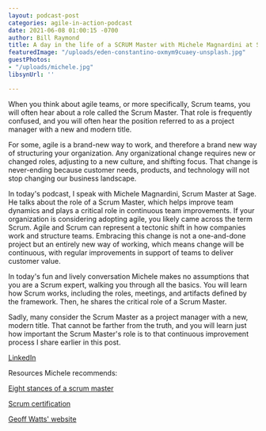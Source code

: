 ```yaml
---
layout: podcast-post
categories: agile-in-action-podcast
date: 2021-06-08 01:00:15 -0700
author: Bill Raymond
title: A day in the life of a SCRUM Master with Michele Magnardini at Sage
featuredImage: "/uploads/eden-constantino-oxmym9cuaey-unsplash.jpg"
guestPhotos:
- "/uploads/michele.jpg"
libsynUrl: ''

---
```

When you think about agile teams, or more specifically, Scrum teams, you will often hear about a role called the Scrum Master. That role is frequently confused, and you will often hear the position referred to as a project manager with a new and modern title.

For some, agile is a brand-new way to work, and therefore a brand new way of structuring your organization. Any organizational change requires new or changed roles, adjusting to a new culture, and shifting focus. That change is never-ending because customer needs, products, and technology will not stop changing our business landscape.

In today's podcast, I speak with Michele Magnardini, Scrum Master at Sage. He talks about the role of a Scrum Master, which helps improve team dynamics and plays a critical role in continuous team improvements. If your organization is considering adopting agile, you likely came across the term Scrum. Agile and Scrum can represent a tectonic shift in how companies work and structure teams. Embracing this change is not a one-and-done project but an entirely new way of working, which means change will be continuous, with regular improvements in support of teams to deliver customer value.

In today's fun and lively conversation Michele makes no assumptions that you are a Scrum expert, walking you through all the basics. You will learn how Scrum works, including the roles, meetings, and artifacts defined by the framework. Then, he shares the critical role of a Scrum Master.

Sadly, many consider the Scrum Master as a project manager with a new, modern title. That cannot be farther from the truth, and you will learn just how important the Scrum Master's role is to that continuous improvement process I share earlier in this post.

[LinkedIn](https://www.linkedin.com/in/michelemagnardini/ "LinkedIn")

Resources Michele recommends:

[Eight stances of a scrum master](https://www.scrum.org/resources/8-stances-scrum-master  "Eight stances of a scrum master")

[Scrum certification](https://www.mountaingoatsoftware.com  "Scrum certification")

[Geoff Watts' website](https://www.inspectandadapt.com  "Geoff Watts' website")